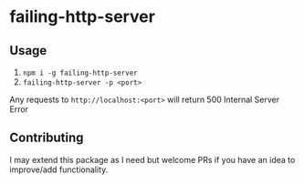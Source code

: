 # failing-http-server

## Usage
1. `npm i -g failing-http-server`
2. `failing-http-server -p <port>`

Any requests to `http://localhost:<port>` will return 500 Internal Server Error

## Contributing
I may extend this package as I need but welcome PRs if you have an idea to improve/add functionality.